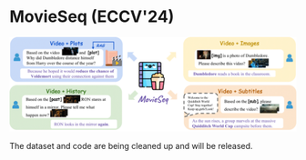 # MovieSeq (ECCV'24)

![overview](./assets/teaser.png)

The dataset and code are being cleaned up and will be released.
